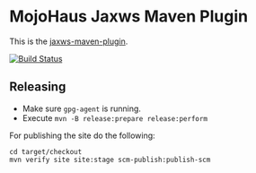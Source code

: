 # MojoHaus Jaxws Maven Plugin

This is the [jaxws-maven-plugin](http://www.mojohaus.org/jaxws-maven-plugin/).
 
[![Build Status](https://travis-ci.org/mojohaus/jaxws-maven-plugin.svg?branch=master)](https://travis-ci.org/mojohaus/jaxws-maven-plugin)

## Releasing

* Make sure `gpg-agent` is running.
* Execute `mvn -B release:prepare release:perform`

For publishing the site do the following:

```
cd target/checkout
mvn verify site site:stage scm-publish:publish-scm
```
